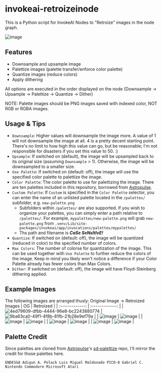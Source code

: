 # invokeai-retroizeinode
This is a Python script for InvokeAI Nodes to "Retroize" images in the node graph.

![image](https://github.com/Ar7ific1al/invokeai-retroizeinode/assets/2306586/0b3797cd-83eb-469c-b60e-852148bf6582)

## Features
- Downsample and upsample image
- Palettize images (palette transfer/enforce color palette)
- Quantize images (reduce colors)
- Apply dithering

All options are executed in the order displayed on the node (Downsample -> Upsample -> Palettize -> Quantize -> Dither)

NOTE: Palette images should be PNG images saved with indexed color, NOT RGB or RGBA images.

## Usage & Tips
- `Downsample`: Higher values will downsample the image more. A value of 1 will not downsample the image at all. 4 is a pretty decent starting point. There's no limit to how high this value can go, but be reasonable; I'm not responsible for disasters if you set this value to 50. :)
- `Upsample`: If switched on (default), the image will be upsampled back to its original size (assuming `Downsample` > 1). Otherwise, the image will be downsampled to a smaller size.
- `Use Palette`: If switched on (default: off), the image will use the specified color palette to palettize the image.
- `Color Palette`: The color palette to use for palettizing the image. There are ten palettes included in this repository, borrowed from [Astropulse](https://github.com/Astropulse/sd-palettize/tree/main/palettes).
- `Custom Palette`: If `Custom` is specified in the `Color Palette` selector, you can enter the name of an unlisted palette located in the `/palettes/` subfolder, e.g. `new-palette.png`
  - Subfolders within `/palettes/` are also supported. If you wish to organize your palettes, you can simply enter a path relative to `/palettes/`. For example, `mypalettes/new-palette.png` will grab `new-palette.png` from `.venv/Lib/site-packages/invokeai/app/invocations/palettes/mypalettes/`
  - Ths path and filename is ***CaSe SeNsItIvE!***
- `Quantize`: If switched on (default: off), the image will be quantized (reduced in color) to the specified number of colors.
- `Max Colors`: The number of colorse for quantization of the image. This can be used together with `Use Palette` to further reduce the colors of the image. Keep in mind you likely won't notice a difference if your Color Palette already has fewer colors than Max Colors.
- `Dither`: If switched on (default: off), the image will have Floyd-Steinberg dithering applied.

## Example Images
The following images are arranged thusly: Original Image -> Retroized Images
| OG  | Retroized |
| :-------------: | :-------------: |
| ![4ed79609-dfbb-4444-96e8-bc2243880774](https://github.com/Ar7ific1al/invokeai-retroizeinode/assets/2306586/3e79e757-56db-4aba-ac00-7532a97cac9a)  | ![9ba63ca0-49f1-4f8b-81fb-21b28e9ef79a](https://github.com/Ar7ific1al/invokeai-retroizeinode/assets/2306586/8ef6f794-eb8f-4de4-91ec-0ace4f48cf23)  |
| ![image](https://github.com/Ar7ific1al/invokeai-retroizeinode/assets/2306586/4fbe12c5-972d-4af8-bfd1-f0cc837d3c9d)  | ![image](https://github.com/Ar7ific1al/invokeai-retroizeinode/assets/2306586/a639216c-96a2-40cc-8e0e-8ac69ffeb293)  |
| ![image](https://github.com/Ar7ific1al/invokeai-retroizeinode/assets/2306586/5737b133-69b9-448c-83b3-a39501e855fc)  | ![image](https://github.com/Ar7ific1al/invokeai-retroizeinode/assets/2306586/e9dcfe34-fc71-48bf-99ac-46e22d2e2f05)  |
| ![image](https://github.com/Ar7ific1al/invokeai-retroizeinode/assets/2306586/a206a1d3-98d5-49b7-a303-2021ca53320b)  | ![image](https://github.com/Ar7ific1al/invokeai-retroizeinode/assets/2306586/c6672257-7148-43af-85bf-ce1c165376cb)  |
| ![image](https://github.com/Ar7ific1al/invokeai-retroizeinode/assets/2306586/b9e64ea3-006f-46ed-8de3-924011402499)  | ![image](https://github.com/Ar7ific1al/invokeai-retroizeinode/assets/2306586/2bc043a5-e2db-4cc4-8044-c1850447a240)  |

## Palette Credit
Since palettes are cloned from [Astropulse](https://github.com/Astropulse)'s [sd-palettize](https://github.com/Astropulse/sd-palettize/tree/main) repo, I'll mirror the credit for those palettes here.

`ENDESGA Adigun A. Polack Luis Miguel Maldonado PICO-8 Gabriel C. Nintendo Commodore Microsoft Atari`
